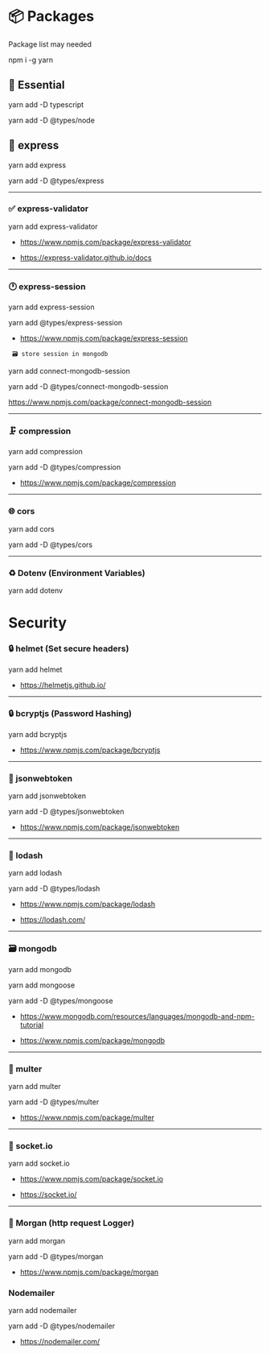 # 📦 Packages

Package list may needed

npm i -g yarn

## 🔧 Essential

yarn add -D typescript

yarn add -D @types/node

## 🚀 express

yarn add express

yarn add -D @types/express

---

### ✅ express-validator

yarn add express-validator

- https://www.npmjs.com/package/express-validator

- https://express-validator.github.io/docs

---

### 🕐 express-session

yarn add express-session

yarn add @types/express-session

- https://www.npmjs.com/package/express-session

` 🗃️ store session in mongodb`

yarn add connect-mongodb-session

yarn add -D @types/connect-mongodb-session

https://www.npmjs.com/package/connect-mongodb-session

---

### 🗜️ compression

yarn add compression

yarn add -D @types/compression

- https://www.npmjs.com/package/compression

---

### 🌐 cors

yarn add cors

yarn add -D @types/cors

---

### ♻️ Dotenv (Environment Variables)

yarn add dotenv

# Security

### 🔒 helmet (Set secure headers)

yarn add helmet

- https://helmetjs.github.io/

---

### 🔒 bcryptjs (Password Hashing)

yarn add bcryptjs

- https://www.npmjs.com/package/bcryptjs

---

### 🔑 jsonwebtoken

yarn add jsonwebtoken

yarn add -D @types/jsonwebtoken

- https://www.npmjs.com/package/jsonwebtoken

---

### 🧩 lodash

yarn add lodash

yarn add -D @types/lodash

- https://www.npmjs.com/package/lodash

- https://lodash.com/

---

### 🗃️ mongodb

yarn add mongodb

yarn add mongoose

yarn add -D @types/mongoose

- https://www.mongodb.com/resources/languages/mongodb-and-npm-tutorial

- https://www.npmjs.com/package/mongodb

---

### 📁 multer

yarn add multer

yarn add -D @types/multer

- https://www.npmjs.com/package/multer

---

### 📡 socket.io

yarn add socket.io

- https://www.npmjs.com/package/socket.io

- https://socket.io/

---

### 📝 Morgan (http request Logger)

yarn add morgan

yarn add -D @types/morgan

- https://www.npmjs.com/package/morgan


### Nodemailer

yarn add nodemailer

yarn add -D @types/nodemailer

- https://nodemailer.com/